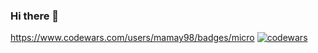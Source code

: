 ### Hi there 👋
https://www.codewars.com/users/mamay98/badges/micro
[![codewars](https://www.codewars.com/users/mamay98/badges/micro)](https://www.codewars.com/users/mamay98)
<!--
**berkut998/berkut998** is a ✨ _special_ ✨ repository because its `README.md` (this file) appears on your GitHub profile.

Here are some ideas to get you started:

- 🔭 I’m currently working on ...
- 🌱 I’m currently learning ...
- 👯 I’m looking to collaborate on ...
- 🤔 I’m looking for help with ...
- 💬 Ask me about ...
- 📫 How to reach me: ...
- 😄 Pronouns: ...
- ⚡ Fun fact: ...
-->
